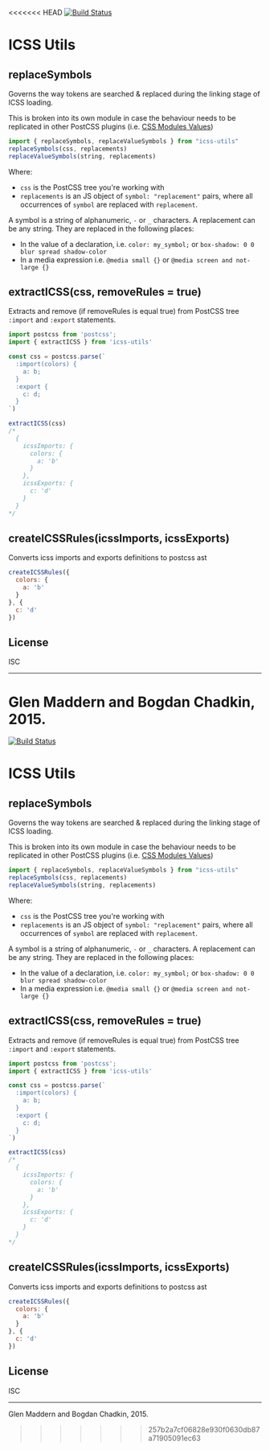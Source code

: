 <<<<<<< HEAD
[![Build Status](https://travis-ci.org/css-modules/icss-utils.svg)](https://travis-ci.org/css-modules/icss-utils)

# ICSS Utils 

## replaceSymbols

Governs the way tokens are searched & replaced during the linking stage of ICSS loading.

This is broken into its own module in case the behaviour needs to be replicated in other PostCSS plugins
(i.e. [CSS Modules Values](https://github.com/css-modules/postcss-modules-values))

```js
import { replaceSymbols, replaceValueSymbols } from "icss-utils"
replaceSymbols(css, replacements)
replaceValueSymbols(string, replacements)
```

Where:

- `css` is the PostCSS tree you're working with
- `replacements` is an JS object of `symbol: "replacement"` pairs, where all occurrences of `symbol` are replaced with `replacement`.

A symbol is a string of alphanumeric, `-` or `_` characters. A replacement can be any string. They are replaced in the following places:

- In the value of a declaration, i.e. `color: my_symbol;` or `box-shadow: 0 0 blur spread shadow-color`
- In a media expression i.e. `@media small {}` or `@media screen and not-large {}`

## extractICSS(css, removeRules = true)

Extracts and remove (if removeRules is equal true) from PostCSS tree `:import` and `:export` statements.

```js
import postcss from 'postcss';
import { extractICSS } from 'icss-utils'

const css = postcss.parse(`
  :import(colors) {
    a: b;
  }
  :export {
    c: d;
  }
`)

extractICSS(css)
/*
  {
    icssImports: {
      colors: {
        a: 'b'
      }
    },
    icssExports: {
      c: 'd'
    }
  }
*/
```

## createICSSRules(icssImports, icssExports)

Converts icss imports and exports definitions to postcss ast

```js
createICSSRules({
  colors: {
    a: 'b'
  }
}, {
  c: 'd'
})
```

## License

ISC

---
Glen Maddern and Bogdan Chadkin, 2015.
=======
[![Build Status](https://travis-ci.org/css-modules/icss-utils.svg)](https://travis-ci.org/css-modules/icss-utils)

# ICSS Utils 

## replaceSymbols

Governs the way tokens are searched & replaced during the linking stage of ICSS loading.

This is broken into its own module in case the behaviour needs to be replicated in other PostCSS plugins
(i.e. [CSS Modules Values](https://github.com/css-modules/postcss-modules-values))

```js
import { replaceSymbols, replaceValueSymbols } from "icss-utils"
replaceSymbols(css, replacements)
replaceValueSymbols(string, replacements)
```

Where:

- `css` is the PostCSS tree you're working with
- `replacements` is an JS object of `symbol: "replacement"` pairs, where all occurrences of `symbol` are replaced with `replacement`.

A symbol is a string of alphanumeric, `-` or `_` characters. A replacement can be any string. They are replaced in the following places:

- In the value of a declaration, i.e. `color: my_symbol;` or `box-shadow: 0 0 blur spread shadow-color`
- In a media expression i.e. `@media small {}` or `@media screen and not-large {}`

## extractICSS(css, removeRules = true)

Extracts and remove (if removeRules is equal true) from PostCSS tree `:import` and `:export` statements.

```js
import postcss from 'postcss';
import { extractICSS } from 'icss-utils'

const css = postcss.parse(`
  :import(colors) {
    a: b;
  }
  :export {
    c: d;
  }
`)

extractICSS(css)
/*
  {
    icssImports: {
      colors: {
        a: 'b'
      }
    },
    icssExports: {
      c: 'd'
    }
  }
*/
```

## createICSSRules(icssImports, icssExports)

Converts icss imports and exports definitions to postcss ast

```js
createICSSRules({
  colors: {
    a: 'b'
  }
}, {
  c: 'd'
})
```

## License

ISC

---
Glen Maddern and Bogdan Chadkin, 2015.
>>>>>>> 257b2a7cf06828e930f0630db87a71905091ec63
